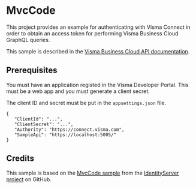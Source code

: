 # MvcCode

This project provides an example for authenticating with Visma Connect in order to obtain an access token for performing Visma Business Cloud GraphQL queries.

This sample is described in the [Visma Business Cloud API documentation](https://business.visma.net/apidocs/docs).

## Prerequisites

You must have an application registed in the Visma Developer Portal. This must be a web app and you must generate a client secret.

The client ID and secret must be put in the `appsettings.json` file.

```
{
   "ClientId": "...",
   "ClientSecret": "...",
   "Authority": "https://connect.visma.com",
   "SampleApi": "https://localhost:5005/"
}
```

## Credits

This sample is based on the [MvcCode sample](https://github.com/IdentityServer/IdentityServer4/tree/main/samples/Clients/src/MvcCode) from the [IdentityServer project](https://github.com/IdentityServer) on GitHub.